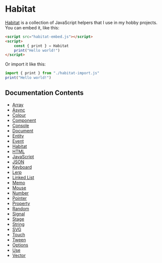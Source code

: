# Habitat

[Habitat](https://github.com/TodePond/Habitat) is a collection of JavaScript helpers that I use in my hobby projects.<br>
You can embed it, like this:

```html
<script src="habitat-embed.js"></script>
<script>
	const { print } = Habitat
	print("Hello world!")
</script>
```

Or import it like this:

```javascript
import { print } from "./habitat-import.js"
print("Hello world!")
```

## Documentation Contents

-  [Array](array.md)
-  [Async](async.md)
-  [Colour](colour.md)
-  [Component](component.md)
-  [Console](console.md)
-  [Document](document.md)
-  [Entity](entity.md)
-  [Event](event.md)
-  [Habitat](habitat.md)
-  [HTML](html.md)
-  [JavaScript](javascript.md)
-  [JSON](json.md)
-  [Keyboard](keyboard.md)
-  [Lerp](lerp.md)
-  [Linked List](linked-list.md)
-  [Memo](memo.md)
-  [Mouse](mouse.md)
-  [Number](number.md)
-  [Pointer](pointer.md)
-  [Property](property.md)
-  [Random](random.md)
-  [Signal](signal.md)
-  [Stage](stage.md)
-  [String](string.md)
-  [SVG](svg.md)
-  [Touch](touch.md)
-  [Tween](tween.md)
-  [Options](options.md)
-  [Use](use.md)
-  [Vector](vector.md)
